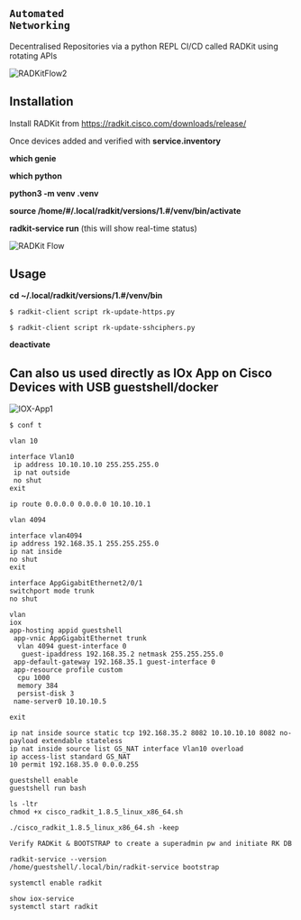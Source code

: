 

## <code copy>Automated Networking</code>

Decentralised Repositories via a python REPL CI/CD called RADKit using rotating APIs

![RADKitFlow2](https://iili.io/FYrAG9I.md.png)

## Installation

Install RADKit from https://radkit.cisco.com/downloads/release/

Once devices added and verified with **service.inventory**

**which genie**

**which python**

**python3 -m venv .venv**

**source /home/#/.local/radkit/versions/1.#/venv/bin/activate**

**radkit-service run** (this will show real-time status)

![RADKit Flow](https://iili.io/FYrC0iB.md.png)

## Usage


**cd ~/.local/radkit/versions/1.#/venv/bin**

```
$ radkit-client script rk-update-https.py
```
```
$ radkit-client script rk-update-sshciphers.py
```

**deactivate**

## Can also us used directly as IOx App on Cisco Devices with USB guestshell/docker

![IOX-App1](https://iili.io/FYrGCYu.md.jpg)

```
$ conf t

vlan 10

interface Vlan10
 ip address 10.10.10.10 255.255.255.0
 ip nat outside
 no shut
exit 

ip route 0.0.0.0 0.0.0.0 10.10.10.1

vlan 4094

interface vlan4094 
ip address 192.168.35.1 255.255.255.0
ip nat inside
no shut
exit

interface AppGigabitEthernet2/0/1
switchport mode trunk
no shut

vlan 
iox 
app-hosting appid guestshell
 app-vnic AppGigabitEthernet trunk
  vlan 4094 guest-interface 0
   guest-ipaddress 192.168.35.2 netmask 255.255.255.0
 app-default-gateway 192.168.35.1 guest-interface 0
 app-resource profile custom
  cpu 1000
  memory 384
  persist-disk 3
 name-server0 10.10.10.5

exit

ip nat inside source static tcp 192.168.35.2 8082 10.10.10.10 8082 no-payload extendable stateless
ip nat inside source list GS_NAT interface Vlan10 overload
ip access-list standard GS_NAT
10 permit 192.168.35.0 0.0.0.255

guestshell enable
guestshell run bash

ls -ltr
chmod +x cisco_radkit_1.8.5_linux_x86_64.sh 

./cisco_radkit_1.8.5_linux_x86_64.sh -keep

Verify RADKit & BOOTSTRAP to create a superadmin pw and initiate RK DB

radkit-service --version
/home/guestshell/.local/bin/radkit-service bootstrap

systemctl enable radkit

show iox-service
systemctl start radkit

```